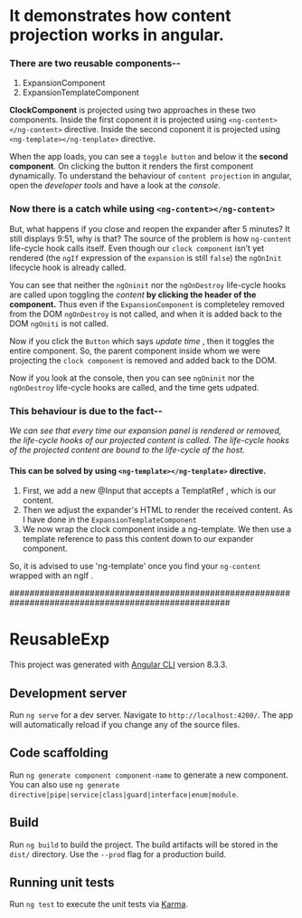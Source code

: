 
# It demonstrates how content projection works in angular.
### There are two reusable components--
1. ExpansionComponent
2. ExpansionTemplateComponent

**ClockComponent** is projected using two approaches in these two components.
Inside the first coponent it is projected using `<ng-content></ng-content>`  directive.
Inside the second coponent it is projected using `<ng-template></ng-tenplate>`  directive.


When the app loads, you can see a `toggle button` and below it the **second component**. On clicking the button it renders the first component dynamically.
To understand the behaviour of `content projection` in angular, open the *developer tools* and have a look at the *console*.

### Now there is a catch while using `<ng-content></ng-content>`
But, what happens if you close and reopen the expander after 5 minutes? It still displays 9:51, why is that?
The source of the problem is how `ng-content` life-cycle hook calls itself.
Even though our `clock component` isn’t yet rendered (the `ngIf` expression of the `expansion` is still `false`) the `ngOnInit` lifecycle hook is already called.

You can see that neither the `ngOninit` nor the `ngOnDestroy` life-cycle hooks are called upon toggling the *content*  **by clicking the header of the component.**
Thus even if the `ExpansionComponent` is completeley removed from the DOM `ngOnDestroy` is not called, and when it is added back to the DOM `ngOniti` is not called.

Now if you click the `Button` which says *update time* , then it toggles the entire component. So, the parent component inside whom we were projecting the `clock component` is 
removed and added back to the DOM.

Now if you look at the console, then you can see `ngOninit` nor the `ngOnDestroy` life-cycle hooks are called, and the time gets udpated.

### This behaviour is due to the fact--

*We can see that every time our expansion panel is rendered or removed, the life-cycle hooks of our projected content is called.
The life-cycle hooks of the projected content are bound to the life-cycle of the host.*

#### This can be solved by using `<ng-template></ng-tenplate>`  directive.

1. First, we add a new @Input that accepts a TemplatRef , which is our content.
2. Then we adjust the expander's HTML to render the received content. As I have done in the `ExpansionTemplateComponent`
3. We now wrap the clock component inside a ng-template. We then use a template reference to pass this content down to our expander component.

 So, it is advised to use 'ng-template' once you find your `ng-content` wrapped with an ngIf .


####################################################################################################
# ReusableExp

This project was generated with [Angular CLI](https://github.com/angular/angular-cli) version 8.3.3.

## Development server

Run `ng serve` for a dev server. Navigate to `http://localhost:4200/`. The app will automatically reload if you change any of the source files.

## Code scaffolding

Run `ng generate component component-name` to generate a new component. You can also use `ng generate directive|pipe|service|class|guard|interface|enum|module`.

## Build

Run `ng build` to build the project. The build artifacts will be stored in the `dist/` directory. Use the `--prod` flag for a production build.

## Running unit tests

Run `ng test` to execute the unit tests via [Karma](https://karma-runner.github.io).

